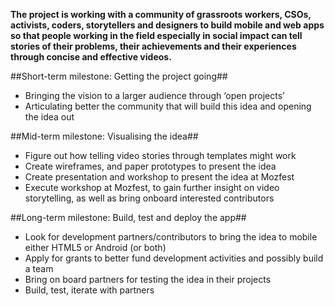 **The project is working with a community of grassroots workers, CSOs, activists, 
coders, storytellers and designers to build mobile and web apps so that people 
working in the field especially in social impact can tell stories of their problems, 
their achievements and their experiences through concise and effective videos.**

##Short-term milestone: Getting the project going##
- Bringing the vision to a larger audience through ‘open projects’ 
- Articulating better the community that will build this idea and opening the idea out

##Mid-term milestone: Visualising the idea##
- Figure out how telling video stories through templates might work
- Create wireframes, and paper prototypes to present the idea
- Create presentation and workshop to present the idea at Mozfest
- Execute workshop at Mozfest, to gain further insight on video storytelling, as well as bring onboard interested contributors

##Long-term milestone: Build, test and deploy the app##
- Look for development partners/contributors to bring the idea to mobile either HTML5 or Android (or both)
- Apply for grants to better fund development activities and possibly build a team
- Bring on board partners for testing the idea in their projects 
- Build, test, iterate with partners
